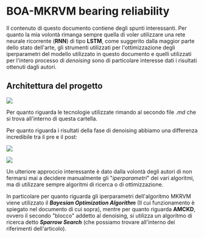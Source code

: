 # BOA-MKRVM bearing reliability

Il contenuto di questo documento contiene degli spunti interessanti. Per quanto la mia volontà rimanga sempre quella di voler utilizzare una rete neurale ricorrente (**RNN**) di tipo **LSTM**, come suggerito dalla maggior parte dello stato dell'arte, gli strumenti utilizzati per l'ottimizzazione degli iperparametri del modello utilizzato in questo documento e quelli utilizzati per l'intero processo di *denoising* sono di particolare interesse dati i risultati ottenuti dagli autori.

## Architettura del progetto

![](/home/aliquodfahriam/ArchHome/.config/marktext/images/2023-07-20-11-58-33-image.png)

Per quanto riguarda le tecnologie utilizzate rimando al secondo file *.md* che si trova all'interno di questa cartella. 

Per quanto riguarda i risultati della fase di denoising abbiamo una differenza incredibile tra il pre e il post: 

![](/home/aliquodfahriam/ArchHome/.config/marktext/images/2023-07-20-12-00-02-image.png)

![](/home/aliquodfahriam/ArchHome/.config/marktext/images/2023-07-20-12-00-24-image.png)

Un ulteriore approccio interessante è dato dalla volontà degli autori di non fermarsi mai a decidere manualmente gli "*iperparametri*" dei vari algoritmi, ma di utilizzare sempre algoritmi di ricerca o di ottimizzazione. 

In particolare per quanto riguarda gli iperparametri dell'algoritmo MKRVM viene utilizzato il ***Bayesian Optimization Algorithm*** (Il cui funzionamento è spiegato nel documento di cui sopra), mentre per quanto riguarda **AMCKD**, ovvero il secondo "blocco" addetto al denoising, si utilizza un algoritmo di ricerca detto ***Sparrow Search*** (che possiamo trovare all'interno dei riferimenti dell'articolo). 



